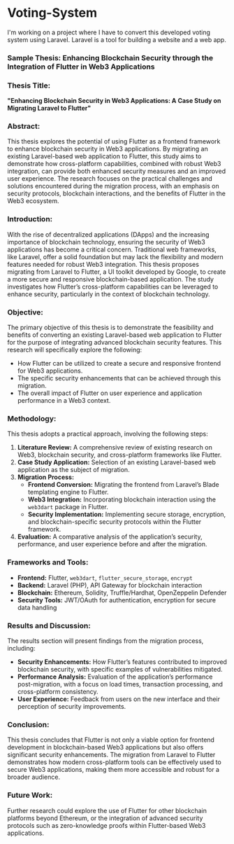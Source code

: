 # Voting-System

I'm working on a project where I have to convert this developed voting system using Laravel. Laravel is a tool for building a website and a web app. 

### Sample Thesis: Enhancing Blockchain Security through the Integration of Flutter in Web3 Applications

### Thesis Title:
**"Enhancing Blockchain Security in Web3 Applications: A Case Study on Migrating Laravel to Flutter"**

### Abstract:
This thesis explores the potential of using Flutter as a frontend framework to enhance blockchain security in Web3 applications. By migrating an existing Laravel-based web application to Flutter, this study aims to demonstrate how cross-platform capabilities, combined with robust Web3 integration, can provide both enhanced security measures and an improved user experience. The research focuses on the practical challenges and solutions encountered during the migration process, with an emphasis on security protocols, blockchain interactions, and the benefits of Flutter in the Web3 ecosystem.

### Introduction:
With the rise of decentralized applications (DApps) and the increasing importance of blockchain technology, ensuring the security of Web3 applications has become a critical concern. Traditional web frameworks, like Laravel, offer a solid foundation but may lack the flexibility and modern features needed for robust Web3 integration. This thesis proposes migrating from Laravel to Flutter, a UI toolkit developed by Google, to create a more secure and responsive blockchain-based application. The study investigates how Flutter’s cross-platform capabilities can be leveraged to enhance security, particularly in the context of blockchain technology.

### Objective:
The primary objective of this thesis is to demonstrate the feasibility and benefits of converting an existing Laravel-based web application to Flutter for the purpose of integrating advanced blockchain security features. This research will specifically explore the following:

- How Flutter can be utilized to create a secure and responsive frontend for Web3 applications.
- The specific security enhancements that can be achieved through this migration.
- The overall impact of Flutter on user experience and application performance in a Web3 context.

### Methodology:
This thesis adopts a practical approach, involving the following steps:

1. **Literature Review:** A comprehensive review of existing research on Web3, blockchain security, and cross-platform frameworks like Flutter.
2. **Case Study Application:** Selection of an existing Laravel-based web application as the subject of migration.
3. **Migration Process:**
   - **Frontend Conversion:** Migrating the frontend from Laravel’s Blade templating engine to Flutter.
   - **Web3 Integration:** Incorporating blockchain interaction using the `web3dart` package in Flutter.
   - **Security Implementation:** Implementing secure storage, encryption, and blockchain-specific security protocols within the Flutter framework.
4. **Evaluation:** A comparative analysis of the application’s security, performance, and user experience before and after the migration.

### Frameworks and Tools:
- **Frontend:** Flutter, `web3dart`, `flutter_secure_storage`, `encrypt`
- **Backend:** Laravel (PHP), API Gateway for blockchain interaction
- **Blockchain:** Ethereum, Solidity, Truffle/Hardhat, OpenZeppelin Defender
- **Security Tools:** JWT/OAuth for authentication, encryption for secure data handling

### Results and Discussion:
The results section will present findings from the migration process, including:

- **Security Enhancements:** How Flutter’s features contributed to improved blockchain security, with specific examples of vulnerabilities mitigated.
- **Performance Analysis:** Evaluation of the application’s performance post-migration, with a focus on load times, transaction processing, and cross-platform consistency.
- **User Experience:** Feedback from users on the new interface and their perception of security improvements.

### Conclusion:
This thesis concludes that Flutter is not only a viable option for frontend development in blockchain-based Web3 applications but also offers significant security enhancements. The migration from Laravel to Flutter demonstrates how modern cross-platform tools can be effectively used to secure Web3 applications, making them more accessible and robust for a broader audience.

### Future Work:
Further research could explore the use of Flutter for other blockchain platforms beyond Ethereum, or the integration of advanced security protocols such as zero-knowledge proofs within Flutter-based Web3 applications.
